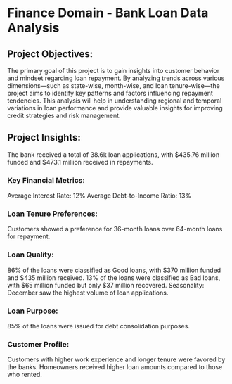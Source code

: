 # Finance Domain - Bank Loan Data Analysis

## Project Objectives:
The primary goal of this project is to gain insights into customer behavior and mindset regarding loan repayment. By analyzing trends across various dimensions—such as state-wise, 
month-wise, and loan tenure-wise—the project aims to identify key patterns and factors influencing repayment tendencies. This analysis will help in understanding regional and temporal 
variations in loan performance and provide valuable insights for improving credit strategies and risk management.

## Project Insights:

The bank received a total of 38.6k loan applications, with $435.76 million funded and $473.1 million received in repayments.
 
### Key Financial Metrics:
Average Interest Rate: 12%
Average Debt-to-Income Ratio: 13%

### Loan Tenure Preferences:
Customers showed a preference for 36-month loans over 64-month loans for repayment.

### Loan Quality:
86% of the loans were classified as Good loans, with $370 million funded and $435 million received.
13% of the loans were classified as Bad loans, with $65 million funded but only $37 million recovered.
Seasonality: December saw the highest volume of loan applications.

### Loan Purpose:
85% of the loans were issued for debt consolidation purposes.

### Customer Profile:
Customers with higher work experience and longer tenure were favored by the banks.
Homeowners received higher loan amounts compared to those who rented.
